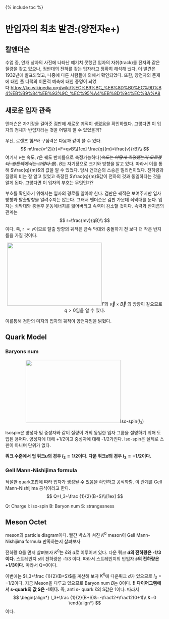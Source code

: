 {% include toc %}

# 반입자의 최초 발견:(양전자e+)

## 	칼앤더슨

 수업 중, 안개 상자의 사진에 나타난 예기치 못했던 입자의 자취(track)를 전자와 같은 질량을 갖고 있으나, 정반대의 전하를 갖는 입자라고 정확히 해석해 냈다. 이 발견은 1932년에 발표되었고, 나중에 다른 사람들에 의해서 확인되었다. 또한, 양전자의 존재에 대한 폴 디랙의 이론적 예측에 대한 증명이 되었다.https://ko.wikipedia.org/wiki/%EC%B9%BC_%EB%8D%B0%EC%9D%B4%EB%B9%84%EB%93%9C_%EC%95%A4%EB%8D%94%EC%8A%A8

##	새로운 입자 관측

앤더슨은 자기장을 걸어준 검판에 새로운 궤적이 생겼음을 확인하였다. 그렇다면 이 입자의 정체가 반입자라는 것을 어떻게 알 수 있었을까?

우선, 로렌츠 힘$F$와 구심력은 다음과 같이 쓸 수 있다.
$$
m\frac{v^2}{r}=F=qvB\\[1ex]
\frac{q}{m}=\frac{v}{rB}\\
$$
여기서 $v$는 속도, $r$은 궤도 반지름으로 측정가능하다(~~*속도는 어떻게 측정했는지 모르겠다. 암튼책에서는 그렇다 함*~~). $B$는 자기장으로 크기와 방향을 알고 있다. 따라서 이를 통해 $\frac{q}{m}$의 값을 알 수 있었다. 당시 앤더슨의 스승은 밀리컨이었다. 전하량과 질량의 비는 잘 알고 있었고 측정된  $\frac{q}{m}$값이 전하의 것과 동일하다는 것을 알게 된다.  그렇다면 이 입자의 부호는 무엇인가?

부호를 확인하기 위해서는 입자의 경로를 알아야 한다. 검판은 궤적은 보여주지만 입사방향과 탈출방향을 알려주지는 않는다. 
그래서 앤더슨은 검판 가운데 쇠막대를 둔다. 입자는 쇠막대와 충돌후 운동에너지를 잃어버리고 속력이 감소할 것이다.  속력과 반지름의 관계는
$$
r=\frac{mv}{qB}\\
$$
이다. 즉, r $\varpropto v$이므로 탈출 방향의 궤적은 금속 막대와 충돌하기 전 보다 더 작은 반지름을 가질 것이다. 
<p align="center"><img src="http://drive.google.com/uc?export=view&id=1ICMMVoT2WbTftpFxHsw5j2G8sSqnLI1E" height="200px" width="300px>

즉, 검판에서 위쪽 궤적의 반지름이 더 작으므로 입자의 이동방향이 아래에서 위임을 알 수 있다. 

이를 통해 중심방향 힘 $F$와 $\vec v \times \vec B$ 의 방향이 같으므로 $q>0$임을 알 수 있다.


이를통해 검판의 미지의 입자의 궤적이 양전자임을 밝혔다.

## Quark  Model

### Baryons num

<p align="center"><img src="http://drive.google.com/uc?export=view&id=1SVloIx0-PlKWSEDTrZNulwUQvky85XZi" height="200px" width="300px>

입자는 구성에따라 Meson, Hardrons, Baryons이 있다.
**Meson**는 두 개의 quark + antiquark의 조합이다 . Baryon num은 0이다.
**Hardron**은 두 개의 quark 3개의 조합이다 .
Baryon num은 1이다.
**Baryons**은 두 개의 antiquark 3개의 조합이다.
Baryon num은 -1이다.

### Iso-spin($I_3$)

Isospin은 양성자 및 중성자와 같이 질량이 거의 동일한 입자 그룹을 설명하기 위해 도입된 용어다.  양성자에 대해 +1/2이고 중성자에 대해 -1/2가진다. Iso-spin은 실제로 스핀이 아니며 단위가 없다. 

**쿼크 수준에서 업 쿼크$u$의 경우 $I_3=1/2$이다.
다운 쿼크$d$의 경우 $I_3=-1/2$이다.**

###	Gell Mann-Nishijima formula
적절한 quark조합에 따라 입자가 생성될 수 있음을 확인하고 공식화함. 이 관계를 Gell Mann-Nishijima 공식이라고 한다.
$$
Q=I_3+\frac {1}{2}(B+S)\\[1ex]
$$

Q: Charge
I: iso-spin 
B: Baryon num
S: strangesness 
##	Meson Octet

meson의 particle diagram이다.
빨간 박스가 쳐진 $K^0$ meson이 Gell Mann-Nishijima formula 만족하는지 살펴보자

전하량 Q를 먼저 살펴보자
$K^0$는 $\bar s$와 $d$로 이루어져 있다.
다운 쿼크 **$d$의 전하량은 -1/3 이다.**
스트레인지 $s$의 전하량은 -1/3 이다.
따라서 스트레인지의 반입자 **$\bar s$의 전하량은 +1/3이다.** 
따라서 Q=0이다.

이번에는 $I_3+\frac {1}{2}(B+S)$를 계산해 보자
$K^0$에 다운쿼크 $d$가 있으므로 $I_3=-1/2$이다.
지금 Meson을 다루고 있으므로 Baryon num $B$는 0이다.
**!! 다이어그램에서 s-quark의 값 S은 -1이다.** 
즉, anti s- quark $\bar s$의 S값은 1이다.
따라서 
$$
\begin{align*}
 I_3+\frac {1}{2}(B+S)&=-\frac12+\frac12(0+1)\\
 &=0
 \end{align*}
$$
이다. 